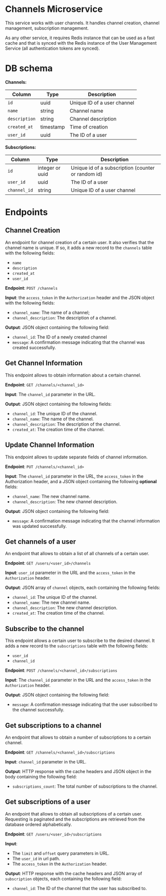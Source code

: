 # Channels Microservice

This service works with user channels. It handles channel creation, channel management, subscription management.

As any other service, it requires Redis instance that can be used as a fast cache and that is synced with the Redis instance of the User Management Service (all authentication tokens are synced).

# DB schema

**Channels:**


| Column        | Type      | Description                 |
| ------------- | --------- | --------------------------- |
| `id`          | uuid      | Unique ID of a user channel |
| `name`        | string    | Channel name                |
| `description` | string    | Channel description         |
| `created_at`  | timestamp | Time of creation            |
| `user_id`     | uuid      | The ID of a user            |

**Subscriptions:**


| Column       | Type            | Description                                        |
| ------------ | --------------- | -------------------------------------------------- |
| `id`         | integer or uuid | Unique id of a subscription (counter or random id) |
| `user_id`    | uuid            | The ID of a user                                   |
| `channel_id` | string          | Unique ID of a user channel                        |

# Endpoints

## Channel Creation

An endpoint for channel creation of a certain user. It also verifies that the channel name is unique. If so, it adds a new record to the `channels` table with the following fields:

- `name`
- `description`
- `created_at`
- `user_id`

**Endpoint**: `POST /channels`

**Input**: the `access_token` in the `Authorization` header and the JSON object with the following fields:

- `channel_name`: The name of a channel;
- `channel_description`: The description of a channel.

**Output**: JSON object containing the following field:
- `channel_id`: The ID of a newly created channel
- `message`: A confirmation message indicating that the channel was created successfully.

## Get Channel Information

This endpoint allows to obtain information about a certain channel.

**Endpoint**: `GET /channels/<channel_id>`

**Input**: The `channel_id` parameter in the URL.

**Output**: JSON object containing the following fields:

- `channel_id`: The unique ID of the channel.
- `channel_name`: The name of the channel.
- `channel_description`: The description of the channel.
- `created_at`: The creation time of the channel.

## Update Channel Information

This endpoint allows to update separate fields of channel information.

**Endpoint**: `PUT /channels/<channel_id>`

**Input**: The `channel_id` parameter in the URL, the `access_token` in the Authorization header, and a JSON object containing the following **optional** fields:

- `channel_name`: The new channel name.
- `channel_description`: The new channel description.

**Output**: JSON object containing the following field:

- `message`: A confirmation message indicating that the channel information was updated successfully.

## Get channels of a user

An endpoint that allows to obtain a list of all channels of a certain user.

**Endpoint**: `GET /users/<user_id>/channels`

**Input**: `user_id` parameter in the URL and the `access_token` in the `Authorization` header.

**Output**: JSON array of `channel` objects, each containing the following fields:

- `channel_id`: The unique ID of the channel.
- `channel_name`: The new channel name.
- `channel_description`: The new channel description.
- `created_at`: The creation time of the channel.

## Subscribe to the channel

This endpoint allows a certain user to subscribe to the desired channel.
It adds a new record to the `subscriptions` table with the following fields:

- `user_id`
- `channel_id`

**Endpoint**: `POST /channels/<channel_id>/subscriptions`

**Input**: The `channel_id` parameter in the URL and the `access_token` in the `Authorization` header.

**Output**: JSON object containing the following field:
- `message`: A confirmation message indicating that the user subscribed to the channel successfully.

## Get subscriptions to a channel

An endpoint that allows to obtain a number of subscriptions to a certain channel.

**Endpoint**: `GET /channels/<channel_id>/subscriptions`

**Input**: `channel_id` parameter in the URL.

**Output**: HTTP response with the cache headers and JSON object in the body containing the following field:

- `subscriptions_count`: The total number of subscriptions to the channel.

## Get subscriptions of a user

An endpoint that allows to obtain all subscriptions of a certain user. Requesting is paginated and the subscriptions are retrieved from the database ordered alphabetically.

**Endpoint**: `GET /users/<user_id>/subscriptions`

**Input**:

- The `limit` and `offset` query parameters in URL.
- The `user_id` in url path.
- The `access_token` in the `Authorization` header.

**Output**: HTTP response with the cache headers and JSON array of `subscription` objects, each containing the following field:

- `channel_id`: The ID of the channel that the user has subscribed to.
